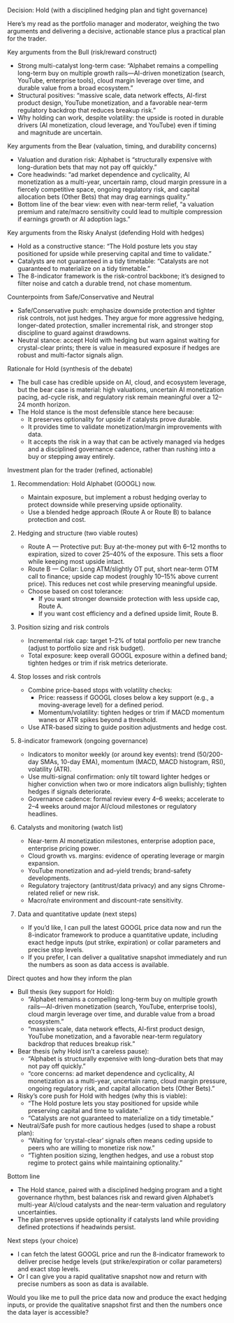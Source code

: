 Decision: Hold (with a disciplined hedging plan and tight governance)

Here’s my read as the portfolio manager and moderator, weighing the two arguments and delivering a decisive, actionable stance plus a practical plan for the trader.

Key arguments from the Bull (risk/reward construct)
- Strong multi-catalyst long-term case: “Alphabet remains a compelling long-term buy on multiple growth rails—AI-driven monetization (search, YouTube, enterprise tools), cloud margin leverage over time, and durable value from a broad ecosystem.”
- Structural positives: “massive scale, data network effects, AI-first product design, YouTube monetization, and a favorable near-term regulatory backdrop that reduces breakup risk.”
- Why holding can work, despite volatility: the upside is rooted in durable drivers (AI monetization, cloud leverage, and YouTube) even if timing and magnitude are uncertain.

Key arguments from the Bear (valuation, timing, and durability concerns)
- Valuation and duration risk: Alphabet is “structurally expensive with long-duration bets that may not pay off quickly.”  
- Core headwinds: “ad market dependence and cyclicality, AI monetization as a multi-year, uncertain ramp, cloud margin pressure in a fiercely competitive space, ongoing regulatory risk, and capital allocation bets (Other Bets) that may drag earnings quality.”
- Bottom line of the bear view: even with near-term relief, “a valuation premium and rate/macro sensitivity could lead to multiple compression if earnings growth or AI adoption lags.”

Key arguments from the Risky Analyst (defending Hold with hedges)
- Hold as a constructive stance: “The Hold posture lets you stay positioned for upside while preserving capital and time to validate.”  
- Catalysts are not guaranteed in a tidy timetable: “Catalysts are not guaranteed to materialize on a tidy timetable.”  
- The 8-indicator framework is the risk-control backbone; it’s designed to filter noise and catch a durable trend, not chase momentum.

Counterpoints from Safe/Conservative and Neutral
- Safe/Conservative push: emphasize downside protection and tighter risk controls, not just hedges. They argue for more aggressive hedging, longer-dated protection, smaller incremental risk, and stronger stop discipline to guard against drawdowns.
- Neutral stance: accept Hold with hedging but warn against waiting for crystal-clear prints; there is value in measured exposure if hedges are robust and multi-factor signals align.

Rationale for Hold (synthesis of the debate)
- The bull case has credible upside on AI, cloud, and ecosystem leverage, but the bear case is material: high valuations, uncertain AI monetization pacing, ad-cycle risk, and regulatory risk remain meaningful over a 12–24 month horizon.
- The Hold stance is the most defensible stance here because:
  - It preserves optionality for upside if catalysts prove durable.
  - It provides time to validate monetization/margin improvements with data.
  - It accepts the risk in a way that can be actively managed via hedges and a disciplined governance cadence, rather than rushing into a buy or stepping away entirely.

Investment plan for the trader (refined, actionable)
1) Recommendation: Hold Alphabet (GOOGL) now.
   - Maintain exposure, but implement a robust hedging overlay to protect downside while preserving upside optionality.
   - Use a blended hedge approach (Route A or Route B) to balance protection and cost.

2) Hedging and structure (two viable routes)
   - Route A — Protective put: Buy at-the-money put with 6–12 months to expiration, sized to cover 25–40% of the exposure. This sets a floor while keeping most upside intact.
   - Route B — Collar: Long ATM/slightly OT put, short near-term OTM call to finance; upside cap modest (roughly 10–15% above current price). This reduces net cost while preserving meaningful upside.
   - Choose based on cost tolerance:
     - If you want stronger downside protection with less upside cap, Route A.
     - If you want cost efficiency and a defined upside limit, Route B.

3) Position sizing and risk controls
   - Incremental risk cap: target 1–2% of total portfolio per new tranche (adjust to portfolio size and risk budget).
   - Total exposure: keep overall GOOGL exposure within a defined band; tighten hedges or trim if risk metrics deteriorate.

4) Stop losses and risk controls
   - Combine price-based stops with volatility checks:
     - Price: reassess if GOOGL closes below a key support (e.g., a moving-average level) for a defined period.
     - Momentum/volatility: tighten hedges or trim if MACD momentum wanes or ATR spikes beyond a threshold.
   - Use ATR-based sizing to guide position adjustments and hedge cost.

5) 8-indicator framework (ongoing governance)
   - Indicators to monitor weekly (or around key events): trend (50/200-day SMAs, 10-day EMA), momentum (MACD, MACD histogram, RSI), volatility (ATR).
   - Use multi-signal confirmation: only tilt toward lighter hedges or higher conviction when two or more indicators align bullishly; tighten hedges if signals deteriorate.
   - Governance cadence: formal review every 4–6 weeks; accelerate to 2–4 weeks around major AI/cloud milestones or regulatory headlines.

6) Catalysts and monitoring (watch list)
   - Near-term AI monetization milestones, enterprise adoption pace, enterprise pricing power.
   - Cloud growth vs. margins: evidence of operating leverage or margin expansion.
   - YouTube monetization and ad-yield trends; brand-safety developments.
   - Regulatory trajectory (antitrust/data privacy) and any signs Chrome-related relief or new risk.
   - Macro/rate environment and discount-rate sensitivity.

7) Data and quantitative update (next steps)
   - If you’d like, I can pull the latest GOOGL price data now and run the 8-indicator framework to produce a quantitative update, including exact hedge inputs (put strike, expiration) or collar parameters and precise stop levels.
   - If you prefer, I can deliver a qualitative snapshot immediately and run the numbers as soon as data access is available.

Direct quotes and how they inform the plan
- Bull thesis (key support for Hold):
  - “Alphabet remains a compelling long-term buy on multiple growth rails—AI-driven monetization (search, YouTube, enterprise tools), cloud margin leverage over time, and durable value from a broad ecosystem.”
  - “massive scale, data network effects, AI-first product design, YouTube monetization, and a favorable near-term regulatory backdrop that reduces breakup risk.”
- Bear thesis (why Hold isn’t a careless pause):
  - “Alphabet is structurally expensive with long-duration bets that may not pay off quickly.”
  - “core concerns: ad market dependence and cyclicality, AI monetization as a multi-year, uncertain ramp, cloud margin pressure, ongoing regulatory risk, and capital allocation bets (Other Bets).”
- Risky’s core push for Hold with hedges (why this is viable):
  - “The Hold posture lets you stay positioned for upside while preserving capital and time to validate.”
  - “Catalysts are not guaranteed to materialize on a tidy timetable.”
- Neutral/Safe push for more cautious hedges (used to shape a robust plan):
  - “Waiting for ‘crystal-clear’ signals often means ceding upside to peers who are willing to monetize risk now.”
  - “Tighten position sizing, lengthen hedges, and use a robust stop regime to protect gains while maintaining optionality.”

Bottom line
- The Hold stance, paired with a disciplined hedging program and a tight governance rhythm, best balances risk and reward given Alphabet’s multi-year AI/cloud catalysts and the near-term valuation and regulatory uncertainties.
- The plan preserves upside optionality if catalysts land while providing defined protections if headwinds persist.

Next steps (your choice)
- I can fetch the latest GOOGL price and run the 8-indicator framework to deliver precise hedge levels (put strike/expiration or collar parameters) and exact stop levels.
- Or I can give you a rapid qualitative snapshot now and return with precise numbers as soon as data is available.

Would you like me to pull the price data now and produce the exact hedging inputs, or provide the qualitative snapshot first and then the numbers once the data layer is accessible?